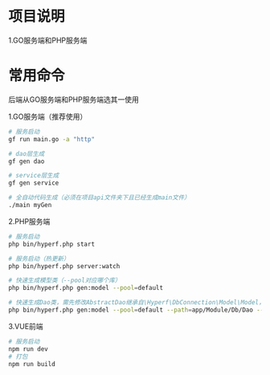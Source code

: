 # 项目说明

1.GO服务端和PHP服务端

# 常用命令
后端从GO服务端和PHP服务端选其一使用

1.GO服务端（推荐使用）
```bash
# 服务启动
gf run main.go -a "http"

# dao层生成
gf gen dao

# service层生成
gf gen service

# 全自动代码生成（必须在项目api文件夹下且已经生成main文件）
./main myGen
```

2.PHP服务端
```bash
# 服务启动
php bin/hyperf.php start

# 服务启动（热更新）
php bin/hyperf.php server:watch

# 快速生成模型类（--pool对应哪个库）
php bin/hyperf.php gen:model --pool=default 

# 快速生成Dao类，需先修改AbstractDao继承自\Hyperf\DbConnection\Model\Model，再注释掉冲突的方法，生成后再修改
php bin/hyperf.php gen:model --pool=default --path=app/Module/Db/Dao --inheritance=AbstractDao --uses='App\Module\Db\Dao\AbstractDao'
```

3.VUE前端
```bash
# 服务启动
npm run dev
# 打包
npm run build
```